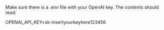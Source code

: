 Make sure there is a .env file with your OpenAI key.
The contents should read:

OPENAI_API_KEY=sk-insertyourkeyhere123456

